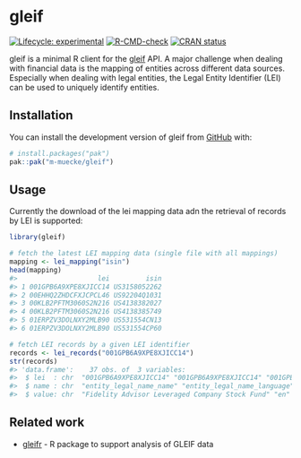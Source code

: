 
<!-- README.md is generated from README.Rmd. Please edit that file -->

# gleif

<!-- badges: start -->

[![Lifecycle:
experimental](https://img.shields.io/badge/lifecycle-experimental-orange.svg)](https://lifecycle.r-lib.org/articles/stages.html#experimental)
[![R-CMD-check](https://github.com/m-muecke/gleif/actions/workflows/R-CMD-check.yaml/badge.svg)](https://github.com/m-muecke/gleif/actions/workflows/R-CMD-check.yaml)
[![CRAN
status](https://www.r-pkg.org/badges/version/gleif)](https://CRAN.R-project.org/package=gleif)
<!-- badges: end -->

gleif is a minimal R client for the [gleif](https://www.gleif.org) API.
A major challenge when dealing with financial data is the mapping of
entities across different data sources. Especially when dealing with
legal entities, the Legal Entity Identifier (LEI) can be used to
uniquely identify entities.

## Installation

You can install the development version of gleif from
[GitHub](https://github.com/) with:

``` r
# install.packages("pak")
pak::pak("m-muecke/gleif")
```

## Usage

Currently the download of the lei mapping data adn the retrieval of
records by LEI is supported:

``` r
library(gleif)

# fetch the latest LEI mapping data (single file with all mappings)
mapping <- lei_mapping("isin")
head(mapping)
#>                    lei         isin
#> 1 001GPB6A9XPE8XJICC14 US3158052262
#> 2 00EHHQ2ZHDCFXJCPCL46 US92204Q1031
#> 3 00KLB2PFTM3060S2N216 US4138382027
#> 4 00KLB2PFTM3060S2N216 US4138385749
#> 5 01ERPZV3DOLNXY2MLB90 US531554CN13
#> 6 01ERPZV3DOLNXY2MLB90 US531554CP60

# fetch LEI records by a given LEI identifier
records <- lei_records("001GPB6A9XPE8XJICC14")
str(records)
#> 'data.frame':    37 obs. of  3 variables:
#>  $ lei  : chr  "001GPB6A9XPE8XJICC14" "001GPB6A9XPE8XJICC14" "001GPB6A9XPE8XJ"..
#>  $ name : chr  "entity_legal_name_name" "entity_legal_name_language" "entity_"..
#>  $ value: chr  "Fidelity Advisor Leveraged Company Stock Fund" "en" "FIDELITY"..
```

## Related work

- [gleifr](https://github.com/Financial-Times/gleifr) - R package to
  support analysis of GLEIF data
